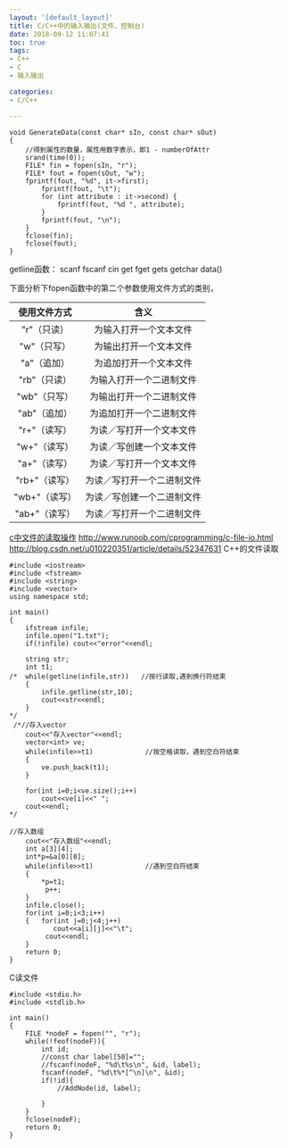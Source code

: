 ```yaml
---
layout: '[default_layout]'   
title: C/C++中的输入输出(文件、控制台)           
date: 2018-09-12 11:07:41  
toc: true                  
tags:                        
- C++
- C
- 输入输出

categories:                  
- C/C++

---
```

```
void GenerateData(const char* sIn, const char* sOut)
{
    //得到属性的数量，属性用数字表示，即1 - numberOfAttr
    srand(time(0));
    FILE* fin = fopen(sIn, "r");
    FILE* fout = fopen(sOut, "w");
    fprintf(fout, "%d", it->first);
        fprintf(fout, "\t");
        for (int attribute : it->second) {
            fprintf(fout, "%d ", attribute);
        }
        fprintf(fout, "\n");
    }
    fclose(fin);
    fclose(fout);
}
```
getline函数：
scanf
fscanf
cin
get
fget
gets
getchar
data()
<!--more-->

下面分析下fopen函数中的第二个参数使用文件方式的类别，


|使用文件方式  |含义|
|:-----:|:-----:|
|"r"（只读）| 为输入打开一个文本文件|
|"w"（只写）| 为输出打开一个文本文件|
|"a"（追加）| 为追加打开一个文本文件|
|"rb"（只读） |   为输入打开一个二进制文件|
|"wb"（只写）|    为输出打开一个二进制文件|
|"ab"（追加） |   为追加打开一个二进制文件|
|"r+"（读写） |   为读／写打开一个文本文件|
|"w+"（读写）|    为读／写创建一个文本文件|
|"a+"（读写） |   为读／写打开一个文本文件|
|"rb+"（读写）|   为读／写打开一个二进制文件|
|"wb+"（读写） |  为读／写创建一个二进制文件|
|"ab+"（读写） |  为读／写打开一个二进制文件|

[c中文件的读取操作](http://blog.csdn.net/u011484045/article/details/48730181)
http://www.runoob.com/cprogramming/c-file-io.html
http://blog.csdn.net/u010220351/article/details/52347631
C++的文件读取
```
#include <iostream>
#include <fstream>
#include <string>
#include <vector>
using namespace std;

int main()
{
    ifstream infile;
    infile.open("1.txt");
    if(!infile) cout<<"error"<<endl;

    string str;
    int t1;
/*  while(getline(infile,str))   //按行读取,遇到换行符结束
    {
        infile.getline(str,10);
        cout<<str<<endl;
    }
*/
 /*//存入vector
    cout<<"存入vector"<<endl;
    vector<int> ve;
    while(infile>>t1)             //按空格读取，遇到空白符结束
    {
        ve.push_back(t1);
    }

    for(int i=0;i<ve.size();i++)
        cout<<ve[i]<<" ";
    cout<<endl;
*/

//存入数组
    cout<<"存入数组"<<endl;
    int a[3][4];
    int*p=&a[0][0];
    while(infile>>t1)             //遇到空白符结束
    {
        *p=t1;
         p++;
    }
    infile.close();
    for(int i=0;i<3;i++)
    {   for(int j=0;j<4;j++)
           cout<<a[i][j]<<"\t";
         cout<<endl;
    }
    return 0;
}
```

C读文件
```
#include <stdio.h>
#include <stdlib.h>

int main()
{
    FILE *nodeF = fopen("", "r");
    while(!feof(nodeF)){
        int id;
        //const char label[50]="";
        //fscanf(nodeF, "%d\t%s\n", &id, label);
        fscanf(nodeF, "%d\t%*[^\n]\n", &id);
        if(!id){
            //AddNode(id, label);

        }
    }
    fclose(nodeF);
    return 0;
}
```







